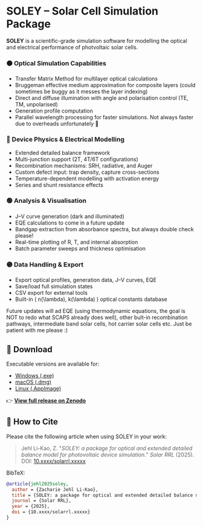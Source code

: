 # SOLEY – Solar Cell Simulation Package

**SOLEY** is a scientific-grade simulation software for modelling the optical and electrical performance of photvoltaic solar cells.

### 🟠 Optical Simulation Capabilities
- Transfer Matrix Method for multilayer optical calculations  
- Bruggeman effective medium approximation for composite layers (could sometimes be buggy as it messes the layer indexing)  
- Direct and diffuse illumination with angle and polarisation control (TE, TM, unpolarised)  
- Generation profile computation
- Parallel wavelength processing for faster simulations. Not always faster due to overheads unfortunately 🥴

### 🔵 Device Physics & Electrical Modelling
- Extended detailed balance framework  
- Multi-junction support (2T, 4T/6T configurations)  
- Recombination mechanisms: SRH, radiative, and Auger  
- Custom defect input: trap density, capture cross-sections  
- Temperature-dependent modelling with activation energy  
- Series and shunt resistance effects

### 🟢 Analysis & Visualisation
- J–V curve generation (dark and illuminated)  
- EQE calculations to come in a future update  
- Bandgap extraction from absorbance spectra, but always double check please!  
- Real-time plotting of R, T, and internal absorption  
- Batch parameter sweeps and thickness optimisation

### 🟣 Data Handling & Export
- Export optical profiles, generation data, J–V curves, EQE  
- Save/load full simulation states  
- CSV export for external tools  
- Built-in \( n(\lambda), k(\lambda) \) optical constants database

Future updates will ad EQE (using thermodynamic equations, the goal is NOT to redo what SCAPS already does well), other bult-in recombination pathways, intermediate band solar cells, hot carrier solar cells etc. Just be patient with me please :)

## 🔽 Download

Executable versions are available for:

- [Windows (.exe)](https://zenodo.org/record/XXXXXX/files/SOLEY_Windows.exe)
- [macOS (.dmg)](https://zenodo.org/record/XXXXXX/files/SOLEY_macOS.dmg)
- [Linux (.AppImage)](https://zenodo.org/record/XXXXXX/files/SOLEY_Linux.AppImage)

👉 **[View full release on Zenodo](https://zenodo.org/record/XXXXXX)**

## 📖 How to Cite

Please cite the following article when using SOLEY in your work:

> Jehl Li-Kao, Z. "*SOLEY: a package for optical and extended detailed balance model for photovoltaic device simulation.*" *Solar RRL* (2025). DOI: [10.xxxx/solarrl.xxxxx](https://doi.org/10.xxxx/solarrl.xxxxx)

BibTeX:
```bibtex
@article{jehl2025soley,
  author = {Zacharie Jehl Li-Kao},
  title = {SOLEY: a package for optical and extended detailed balance model for photovoltaic device simulation},
  journal = {Solar RRL},
  year = {2025},
  doi = {10.xxxx/solarrl.xxxxx}
}
